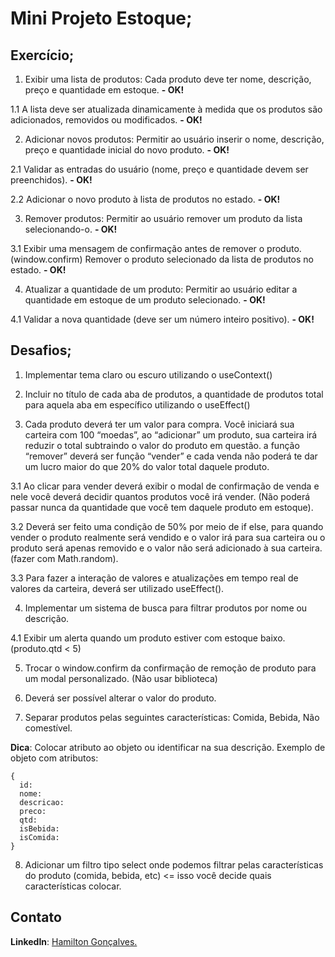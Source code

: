 # Mini Projeto Estoque;

## Exercício;

1. Exibir uma lista de produtos: Cada produto deve ter nome, descrição, preço e quantidade em estoque. **- OK!**

1.1 A lista deve ser atualizada dinamicamente à medida que os produtos são adicionados, removidos ou modificados. **- OK!**

2. Adicionar novos produtos: Permitir ao usuário inserir o nome, descrição, preço e quantidade inicial do novo produto. **- OK!**

2.1 Validar as entradas do usuário (nome, preço e quantidade devem ser preenchidos). **- OK!**

2.2 Adicionar o novo produto à lista de produtos no estado. **- OK!**

3. Remover produtos: Permitir ao usuário remover um produto da lista selecionando-o. **- OK!**

3.1 Exibir uma mensagem de confirmação antes de remover o produto. (window.confirm) Remover o produto selecionado da lista de produtos no estado. **- OK!**

4. Atualizar a quantidade de um produto: Permitir ao usuário editar a quantidade em estoque de um produto selecionado. **- OK!**

4.1 Validar a nova quantidade (deve ser um número inteiro positivo). **- OK!**

## Desafios;

1. Implementar tema claro ou escuro utilizando o useContext()

2. Incluir no título de cada aba de produtos, a quantidade de produtos total para aquela aba em específico utilizando o useEffect()

3. Cada produto deverá ter um valor para compra. Você iniciará sua carteira com 100 “moedas”, ao “adicionar” um produto, sua carteira irá reduzir o total subtraindo o valor do produto em questão. a função “remover” deverá ser função “vender” e cada venda não poderá te dar um lucro maior do que 20% do valor total daquele produto.

3.1 Ao clicar para vender deverá exibir o modal de confirmação de venda e nele você deverá decidir quantos produtos você irá vender. (Não poderá passar nunca da quantidade que você tem daquele produto em estoque).

3.2 Deverá ser feito uma condição de 50% por meio de if else, para quando vender o produto realmente será vendido e o valor irá para sua carteira ou o produto será apenas removido e o valor não será adicionado à sua carteira. (fazer com Math.random).

3.3 Para fazer a interação de valores e atualizações em tempo real de valores da carteira, deverá ser utilizado useEffect().

4. Implementar um sistema de busca para filtrar produtos por nome ou descrição.

4.1 Exibir um alerta quando um produto estiver com estoque baixo. (produto.qtd < 5)

5. Trocar o window.confirm da confirmação de remoção de produto para um modal personalizado. (Não usar biblioteca)

6. Deverá ser possível alterar o valor do produto.

7. Separar produtos pelas seguintes características: Comida, Bebida, Não comestível.

**Dica**: Colocar atributo ao objeto ou identificar na sua descrição. Exemplo de objeto com atributos:

```
{
  id:
  nome:
  descricao:
  preco:
  qtd:
  isBebida:
  isComida:
}
```

8. Adicionar um filtro tipo select onde podemos filtrar pelas características do produto (comida, bebida, etc) <= isso você decide quais características colocar.

## Contato

**LinkedIn**: [Hamilton Gonçalves.](https://www.linkedin.com/in/hamilton-jr/)
